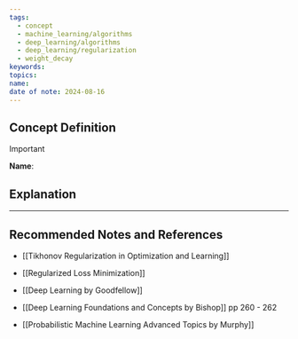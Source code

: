 ```yaml
---
tags:
  - concept
  - machine_learning/algorithms
  - deep_learning/algorithms
  - deep_learning/regularization
  - weight_decay
keywords: 
topics: 
name: 
date of note: 2024-08-16
---
```


## Concept Definition

>[!important]
>**Name**: 



## Explanation





-----------
##  Recommended Notes and References


- [[Tikhonov Regularization in Optimization and Learning]]
- [[Regularized Loss Minimization]]



- [[Deep Learning by Goodfellow]]
- [[Deep Learning Foundations and Concepts by Bishop]] pp 260 - 262
- [[Probabilistic Machine Learning Advanced Topics by Murphy]]